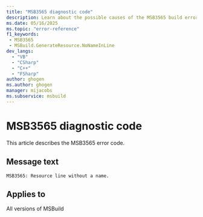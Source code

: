 ```yaml
---
title: "MSB3565 diagnostic code"
description: Learn about the possible causes of the MSB3565 build error, and get troubleshooting tips.
ms.date: 05/16/2025
ms.topic: "error-reference"
f1_keywords:
 - MSB3565
 - MSBuild.GenerateResource.NoNameInLine
dev_langs:
  - "VB"
  - "CSharp"
  - "C++"
  - "FSharp"
author: ghogen
ms.author: ghogen
manager: mijacobs
ms.subservice: msbuild
---
```


# MSB3565 diagnostic code

<!-- :::ErrorDefinitionDescription::: -->
<!-- :::editable-content name="introDescription"::: -->
This article describes the MSB3565 error code.
<!-- :::editable-content-end::: -->

## Message text

<!-- :::editable-content name="messageText"::: -->
`MSB3565: Resource line without a name.`
<!-- :::editable-content-end::: -->
<!-- MSB3565: Resource line without a name. -->

<!-- :::editable-content name="postOutputDescription"::: -->
<!--
{StrBegin="MSB3565: "}
-->
<!-- :::editable-content-end::: -->
<!-- :::ErrorDefinitionDescription-end::: -->

## Applies to

All versions of MSBuild
